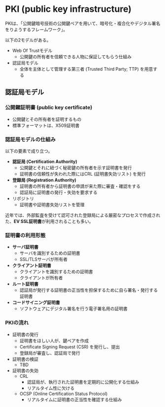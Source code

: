 # PKI (public key infrastructure)

PKIは、「公開鍵暗号技術の公開鍵ペアを用いて、暗号化・複合化やデジタル署名をりようするフレームワーク」。

以下の2モデルがある。

- Web Of Trustモデル
  - 公開鍵の所有者を信頼できる人物に保証してもらう仕組み
- 認証局モデル
  - 全体を主体として管理する第三者 (Trusted Third Party; TTP) を用意する

## 認証局モデル

### 公開鍵証明書 (public key certificate)

- 公開鍵とその所有者を証明するもの
- 標準フォーマットは、X509証明書

### 認証局モデルの仕組み

以下の要素で成り立つ。

- **認証局 (Certification Authority)**
  - 公開鍵とそれに紐づく秘密鍵の所有者を示す証明書を発行
  - 証明書の信頼性が失われた際にはCRL (証明書失効リスト) を発行
- **登録局 (Registration Authority)**
  - 証明書の所有者から証明書の申請が来た際に審査・確認をする
  - 認証局に証明書の発行・失効を要求する
- リポジトリ
  - 証明書や証明書失効リストを管理

近年では、外部監査を受けて認可された登録局による厳密なプロセスで作成された、**EV SSL証明書**が利用されることも多い。

### 証明書の利用形態

- **サーバ証明書**
  - サーバを識別するための証明書
  - SSL/TLSサーバが所有者
- **クライアント証明書**
  - クライアントを識別するための証明書
  - クライアントが所有者
- **ルート証明書**
  - 認証局が発行する証明書の正当性を担保するために自ら署名・発行する証明書
- **コードサイニング証明書**
  - ソフトウェアにデジタル署名を行う電子署名用の証明書

### PKIの流れ

- 証明書の発行
  - 証明書をほしい人が、鍵ペアを作成
  - Certificate Signing Request (CSR) を発行し、提出
  - 登録局が審査し、認証局で発行
- 証明書の検証
  - TBD
- 証明書の失効
  - CRL
    - 認証局が、執行された証明書を定期的に公開化する仕組み
    - リアルタイム性に欠ける
  - OCSP (Online Certification Status Protocol)
    - リアルタイムに証明書の正当性を確認する仕組み
